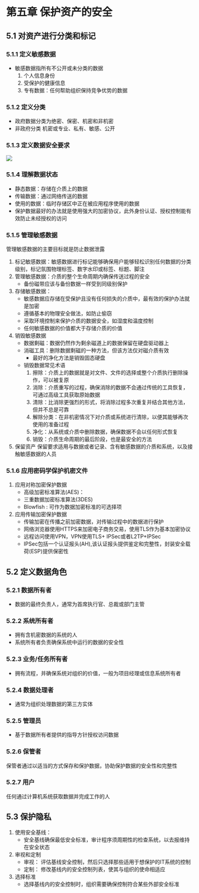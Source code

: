 # 第五章  保护资产的安全

## 5.1 对资产进行分类和标记

### 5.1.1 定义敏感数据
* 敏感数据指所有不公开或未分类的数据
	1. 个人信息身份
	2. 受保护的健康信息
	3. 专有数据：任何帮助组织保持竞争优势的数据

### 5.1.2 定义分类
* 政府数据分类为绝密、保密、机密和非机密
* 非政府分类 机密或专业、私有、敏感、公开

### 5.1.3 定义数据安全要求
![](https://i.imgur.com/buFy4LE.png)

### 5.1.4 理解数据状态
* 静态数据：存储在介质上的数据
* 传输数据：通过网络传送的数据
* 使用的数据：临时存储区中正在被应用程序使用的数据
* 保护数据最好的办法就是使用强大的加密协议，此外身份认证、授权控制能有效防止未经授权的访问

### 5.1.5 管理敏感数据
管理敏感数据的主要目标就是防止数据泄露

1. 标记敏感数据：敏感数据进行标记能够确保用户能够轻松识别任何数据的分类级别，标记氛围物理标签、数字水印或标签、标题、脚注
2. 管理敏感数据：介质的整个生命周期内确保传送过程的安全
	* 备份磁带应该与备份数据一样受到同级别保护
3. 存储敏感数据：
	* 敏感数据应存储在受保护且没有任何损失的介质中，最有效的保护办法就是加密
	* 遵循基本的物理安全做法，如防止偷窃
	* 采取环境控制来保护介质的数据安全，如湿度和温度控制
	* 任何敏感数据的价值都大于存储介质的价值
4. 销毁敏感数据
	* 数据剩磁：数据仍然作为剩余磁道上的数据保留在硬盘驱动器上
	* 消磁工具：删除数据剩磁的一种方法，但该方法仅对磁介质有效
		* 最好的净化方法是销毁固态硬盘
	* 销毁数据常见术语
		1. 擦除：介质上的数据就是对文件、文件的选择或整个介质执行删除操作，可以被复原
		2. 消除：介质重写的过程，确保消除的数据不会通过传统的工具恢复，可通过高级工具获取原始数据
		3. 清除：比消除更强烈的形式，将消除过程多次重复并结合其他方法，但并不总是可靠
		4. 解除分类：在非机密情况下对介质或系统进行清除，以便其能够再次使用的准备过程
		5. 净化：从系统或介质中删除数据，确保数据不会以任何形式恢复
		6. 销毁：介质生命周期的最后阶段，也是最安全的方法
5. 保留资产
保留要求适用与数据或者记录、含有敏感数据的介质和系统，以及接触敏感数据的人员

### 5.1.6 应用密码学保护机密文件
1. 应用对称加密保护数据
	* 高级加密标准算法(AES)：
	* 三重数据加密标准算法(3DES)
	* Blowfish : 可作为数据加密标准的可选择项
2. 应用传输加密保护数据
	* 传输加密在传播之前加密数据，对传输过程中的数据进行保护
	* 网络浏览器使用HTTPS来加密电子商务交易，使用TLS作为基本加密协议
	* 远程访问使用VPN，VPN使用TLS+ IPSec或者L2TP+IPSec
	* IPSec包括一个认证报头(AH),该认证报头提供鉴定和完整性，封装安全载荷(ESP)提供保密性

## 5.2 定义数据角色

### 5.2.1 数据所有者
* 数据的最终负责人，通常为首席执行官、总裁或部门主管

### 5.2.2 系统所有者
* 拥有含机密数据的系统的人
* 系统所有者负责确保系统中运行的数据的安全性

### 5.2.3 业务/任务所有者
* 拥有流程，并确保系统对组织的价值，一般为项目经理或信息系统所有者

### 5.2.4 数据处理者
* 通常为组织处理数据的第三方实体

### 5.2.5 管理员
* 基于数据所有者提供的指导方针授权访问数据

### 5.2.6 保管者
保管者通过以适当的方式保存和保护数据，协助保护数据的安全性和完整性

### 5.2.7 用户
任何通过计算机系统获取数据并完成工作的人

## 5.3 保护隐私
1. 使用安全基线：
	* 安全基线确保最低安全标准，审计程序须周期性的检查系统，以去报维持在安全状态
2. 审视和定制
	* 审视： 评估基线安全控制，然后只选择那些适用于想保护的IT系统的控制
	* 定制： 修改基线内的安全控制列表，使其与组织的使命相适应
3. 选择标准
	* 选择基线内的安全控制时，组织需要确保控制符合某些外部安全标准